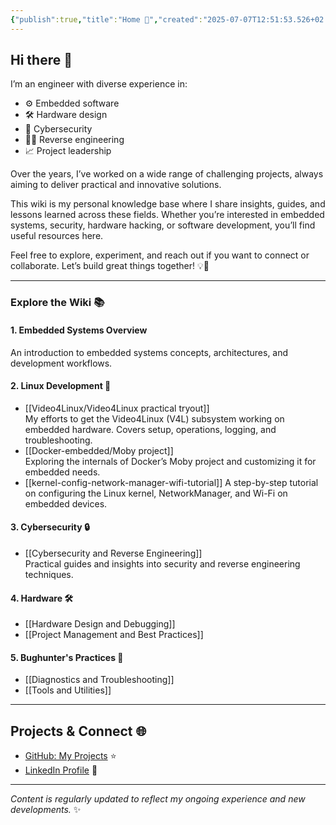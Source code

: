 ```yaml
---
{"publish":true,"title":"Home 🚀","created":"2025-07-07T12:51:53.526+02:00","modified":"2025-07-07T21:02:43.677+02:00","cssclasses":""}
---
```



## Hi there 👋

I’m an engineer with diverse experience in:  
- ⚙️ Embedded software  
- 🛠️ Hardware design  
- 🔐 Cybersecurity  
- 🕵️‍♂️ Reverse engineering  
- 📈 Project leadership  

Over the years, I’ve worked on a wide range of challenging projects, always aiming to deliver practical and innovative solutions.

This wiki is my personal knowledge base where I share insights, guides, and lessons learned across these fields. Whether you’re interested in embedded systems, security, hardware hacking, or software development, you’ll find useful resources here.

Feel free to explore, experiment, and reach out if you want to connect or collaborate. Let’s build great things together! 💡🤝

---

### Explore the Wiki 📚

#### 1. Embedded Systems Overview  
An introduction to embedded systems concepts, architectures, and development workflows.

#### 2. Linux Development 🐧  
- [[Video4Linux/Video4Linux practical tryout]]  
  My efforts to get the Video4Linux (V4L) subsystem working on embedded hardware. Covers setup, operations, logging, and troubleshooting.  
- [[Docker-embedded/Moby project]]  
  Exploring the internals of Docker’s Moby project and customizing it for embedded needs.
-  [[kernel-config-network-manager-wifi-tutorial]] A step-by-step tutorial on configuring the Linux kernel, NetworkManager, and Wi-Fi on embedded devices.

#### 3. Cybersecurity 🔒  
- [[Cybersecurity and Reverse Engineering]]  
  Practical guides and insights into security and reverse engineering techniques.

#### 4. Hardware 🛠️  
- [[Hardware Design and Debugging]]  
- [[Project Management and Best Practices]]  

#### 5. Bughunter's Practices 🐞  
- [[Diagnostics and Troubleshooting]]  
- [[Tools and Utilities]]  

---

## Projects & Connect 🌐

- [GitHub: My Projects](https://github.com/mrtuborg) ⭐  
- [LinkedIn Profile](https://linkedin.com/in/vnosenko) 🔗  

---

*Content is regularly updated to reflect my ongoing experience and new developments.* ✨